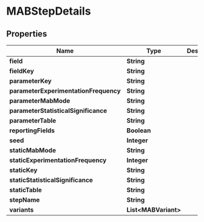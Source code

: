 

# MABStepDetails


## Properties

| Name | Type | Description | Notes |
|------------ | ------------- | ------------- | -------------|
|**field** | **String** |  |  [optional] |
|**fieldKey** | **String** |  |  [optional] |
|**parameterKey** | **String** |  |  [optional] |
|**parameterExperimentationFrequency** | **String** |  |  [optional] |
|**parameterMabMode** | **String** |  |  [optional] |
|**parameterStatisticalSignificance** | **String** |  |  [optional] |
|**parameterTable** | **String** |  |  [optional] |
|**reportingFields** | **Boolean** |  |  [optional] |
|**seed** | **Integer** |  |  [optional] |
|**staticMabMode** | **String** |  |  [optional] |
|**staticExperimentationFrequency** | **Integer** |  |  [optional] |
|**staticKey** | **String** |  |  [optional] |
|**staticStatisticalSignificance** | **String** |  |  [optional] |
|**staticTable** | **String** |  |  [optional] |
|**stepName** | **String** |  |  [optional] |
|**variants** | **List&lt;MABVariant&gt;** |  |  [optional] |



